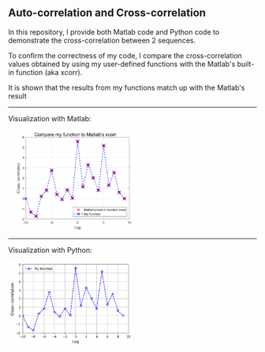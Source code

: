 ## Auto-correlation and Cross-correlation

In this repository, I provide both Matlab code and Python code to demonstrate the cross-correlation between 2 sequences.

To confirm the correctness of my code, I compare the cross-correlation values obtained by using my user-defined functions with the Matlab's built-in function (aka xcorr).

It is shown that the results from my functions match up with the Matlab's result

---
Visualization with Matlab:

<img src="https://github.com/TiepMH/CrossCorrelation/blob/main/illustration/4_CrossCorrelation_in_Matlab.png" width="54%" height="54%">

---
Visualization with Python:

<img src="https://github.com/TiepMH/CrossCorrelation/blob/main/illustration/5_CrossCorrelation_in_Python.png" width="50%" height="50%">

